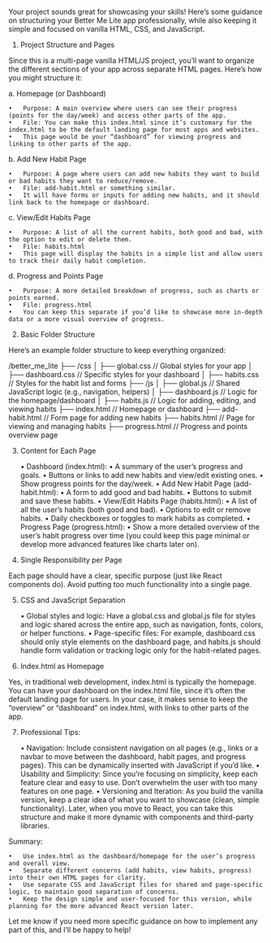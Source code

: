 Your project sounds great for showcasing your skills! Here’s some guidance on structuring your Better Me Lite app professionally, while also keeping it simple and focused on vanilla HTML, CSS, and JavaScript.

1. Project Structure and Pages

Since this is a multi-page vanilla HTML/JS project, you’ll want to organize the different sections of your app across separate HTML pages. Here’s how you might structure it:

a. Homepage (or Dashboard)

    •	Purpose: A main overview where users can see their progress (points for the day/week) and access other parts of the app.
    •	File: You can make this index.html since it’s customary for the index.html to be the default landing page for most apps and websites.
    •	This page would be your “dashboard” for viewing progress and linking to other parts of the app.

b. Add New Habit Page

    •	Purpose: A page where users can add new habits they want to build or bad habits they want to reduce/remove.
    •	File: add-habit.html or something similar.
    •	It will have forms or inputs for adding new habits, and it should link back to the homepage or dashboard.

c. View/Edit Habits Page

    •	Purpose: A list of all the current habits, both good and bad, with the option to edit or delete them.
    •	File: habits.html
    •	This page will display the habits in a simple list and allow users to track their daily habit completion.

d. Progress and Points Page

    •	Purpose: A more detailed breakdown of progress, such as charts or points earned.
    •	File: progress.html
    •	You can keep this separate if you’d like to showcase more in-depth data or a more visual overview of progress.

2. Basic Folder Structure

Here’s an example folder structure to keep everything organized:

/better_me_lite
├── /css
│ ├── global.css // Global styles for your app
│ ├── dashboard.css // Specific styles for your dashboard
│ ├── habits.css // Styles for the habit list and forms
├── /js
│ ├── global.js // Shared JavaScript logic (e.g., navigation, helpers)
│ ├── dashboard.js // Logic for the homepage/dashboard
│ ├── habits.js // Logic for adding, editing, and viewing habits
├── index.html // Homepage or dashboard
├── add-habit.html // Form page for adding new habits
├── habits.html // Page for viewing and managing habits
├── progress.html // Progress and points overview page

3. Content for Each Page

   • Dashboard (index.html):
   • A summary of the user’s progress and goals.
   • Buttons or links to add new habits and view/edit existing ones.
   • Show progress points for the day/week.
   • Add New Habit Page (add-habit.html):
   • A form to add good and bad habits.
   • Buttons to submit and save these habits.
   • View/Edit Habits Page (habits.html):
   • A list of all the user’s habits (both good and bad).
   • Options to edit or remove habits.
   • Daily checkboxes or toggles to mark habits as completed.
   • Progress Page (progress.html):
   • Show a more detailed overview of the user’s habit progress over time (you could keep this page minimal or develop more advanced features like charts later on).

4. Single Responsibility per Page

Each page should have a clear, specific purpose (just like React components do). Avoid putting too much functionality into a single page.

5. CSS and JavaScript Separation

   • Global styles and logic: Have a global.css and global.js file for styles and logic shared across the entire app, such as navigation, fonts, colors, or helper functions.
   • Page-specific files: For example, dashboard.css should only style elements on the dashboard page, and habits.js should handle form validation or tracking logic only for the habit-related pages.

6. Index.html as Homepage

Yes, in traditional web development, index.html is typically the homepage. You can have your dashboard on the index.html file, since it’s often the default landing page for users. In your case, it makes sense to keep the “overview” or “dashboard” on index.html, with links to other parts of the app.

7. Professional Tips:

   • Navigation: Include consistent navigation on all pages (e.g., links or a navbar to move between the dashboard, habit pages, and progress pages). This can be dynamically inserted with JavaScript if you’d like.
   • Usability and Simplicity: Since you’re focusing on simplicity, keep each feature clear and easy to use. Don’t overwhelm the user with too many features on one page.
   • Versioning and Iteration: As you build the vanilla version, keep a clear idea of what you want to showcase (clean, simple functionality). Later, when you move to React, you can take this structure and make it more dynamic with components and third-party libraries.

Summary:

    •	Use index.html as the dashboard/homepage for the user’s progress and overall view.
    •	Separate different concerns (add habits, view habits, progress) into their own HTML pages for clarity.
    •	Use separate CSS and JavaScript files for shared and page-specific logic, to maintain good separation of concerns.
    •	Keep the design simple and user-focused for this version, while planning for the more advanced React version later.

Let me know if you need more specific guidance on how to implement any part of this, and I’ll be happy to help!
